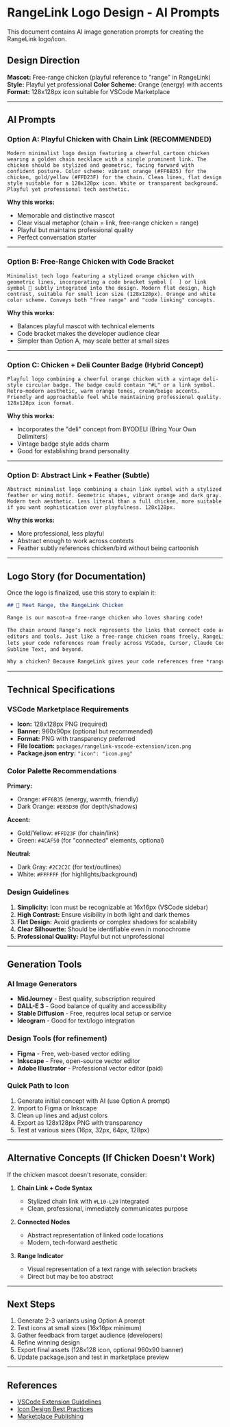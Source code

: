 # RangeLink Logo Design - AI Prompts

This document contains AI image generation prompts for creating the RangeLink logo/icon.

## Design Direction

**Mascot:** Free-range chicken (playful reference to "range" in RangeLink)
**Style:** Playful yet professional
**Color Scheme:** Orange (energy) with accents
**Format:** 128x128px icon suitable for VSCode Marketplace

---

## AI Prompts

### Option A: Playful Chicken with Chain Link (RECOMMENDED)

```
Modern minimalist logo design featuring a cheerful cartoon chicken wearing a golden chain necklace with a single prominent link. The chicken should be stylized and geometric, facing forward with confident posture. Color scheme: vibrant orange (#FF6B35) for the chicken, gold/yellow (#FFD23F) for the chain. Clean lines, flat design style suitable for a 128x128px icon. White or transparent background. Playful yet professional tech aesthetic.
```

**Why this works:**
- Memorable and distinctive mascot
- Clear visual metaphor (chain = link, free-range chicken = range)
- Playful but maintains professional quality
- Perfect conversation starter

---

### Option B: Free-Range Chicken with Code Bracket

```
Minimalist tech logo featuring a stylized orange chicken with geometric lines, incorporating a code bracket symbol [  ] or link symbol 🔗 subtly integrated into the design. Modern flat design, high contrast, suitable for small icon size (128x128px). Orange and white color scheme. Conveys both "free range" and "code linking" concepts.
```

**Why this works:**
- Balances playful mascot with technical elements
- Code bracket makes the developer audience clear
- Simpler than Option A, may scale better at small sizes

---

### Option C: Chicken + Deli Counter Badge (Hybrid Concept)

```
Playful logo combining a cheerful orange chicken with a vintage deli-style circular badge. The badge could contain "#L" or a link symbol. Retro-modern aesthetic, warm orange tones, cream/beige accents. Friendly and approachable feel while maintaining professional quality. 128x128px icon format.
```

**Why this works:**
- Incorporates the "deli" concept from BYODELI (Bring Your Own Delimiters)
- Vintage badge style adds charm
- Good for establishing brand personality

---

### Option D: Abstract Link + Feather (Subtle)

```
Abstract minimalist logo combining a chain link symbol with a stylized feather or wing motif. Geometric shapes, vibrant orange and dark gray. Modern tech aesthetic. Less literal than a full chicken, more suitable if you want sophistication over playfulness. 128x128px.
```

**Why this works:**
- More professional, less playful
- Abstract enough to work across contexts
- Feather subtly references chicken/bird without being cartoonish

---

## Logo Story (for Documentation)

Once the logo is finalized, use this story to explain it:

```markdown
## 🐔 Meet Range, the RangeLink Chicken

Range is our mascot—a free-range chicken who loves sharing code!

The chain around Range's neck represents the links that connect code across
editors and tools. Just like a free-range chicken roams freely, RangeLink
lets your code references roam freely across VSCode, Cursor, Claude Code,
Sublime Text, and beyond.

Why a chicken? Because RangeLink gives your code references free *range* 🐔✨
```

---

## Technical Specifications

### VSCode Marketplace Requirements

- **Icon:** 128x128px PNG (required)
- **Banner:** 960x90px (optional but recommended)
- **Format:** PNG with transparency preferred
- **File location:** `packages/rangelink-vscode-extension/icon.png`
- **Package.json entry:** `"icon": "icon.png"`

### Color Palette Recommendations

**Primary:**
- Orange: `#FF6B35` (energy, warmth, friendly)
- Dark Orange: `#E85D30` (for depth/shadows)

**Accent:**
- Gold/Yellow: `#FFD23F` (for chain/link)
- Green: `#4CAF50` (for "connected" elements, optional)

**Neutral:**
- Dark Gray: `#2C2C2C` (for text/outlines)
- White: `#FFFFFF` (for highlights/background)

### Design Guidelines

1. **Simplicity:** Icon must be recognizable at 16x16px (VSCode sidebar)
2. **High Contrast:** Ensure visibility in both light and dark themes
3. **Flat Design:** Avoid gradients or complex shadows for scalability
4. **Clear Silhouette:** Should be identifiable even in monochrome
5. **Professional Quality:** Playful but not unprofessional

---

## Generation Tools

### AI Image Generators
- **MidJourney** - Best quality, subscription required
- **DALL-E 3** - Good balance of quality and accessibility
- **Stable Diffusion** - Free, requires local setup or service
- **Ideogram** - Good for text/logo integration

### Design Tools (for refinement)
- **Figma** - Free, web-based vector editing
- **Inkscape** - Free, open-source vector editor
- **Adobe Illustrator** - Professional vector editor (paid)

### Quick Path to Icon
1. Generate initial concept with AI (use Option A prompt)
2. Import to Figma or Inkscape
3. Clean up lines and adjust colors
4. Export as 128x128px PNG with transparency
5. Test at various sizes (16px, 32px, 64px, 128px)

---

## Alternative Concepts (If Chicken Doesn't Work)

If the chicken mascot doesn't resonate, consider:

1. **Chain Link + Code Syntax**
   - Stylized chain link with `#L10-L20` integrated
   - Clean, professional, immediately communicates purpose

2. **Connected Nodes**
   - Abstract representation of linked code locations
   - Modern, tech-forward aesthetic

3. **Range Indicator**
   - Visual representation of a text range with selection brackets
   - Direct but may be too abstract

---

## Next Steps

1. Generate 2-3 variants using Option A prompt
2. Test icons at small sizes (16x16px minimum)
3. Gather feedback from target audience (developers)
4. Refine winning design
5. Export final assets (128x128 icon, optional 960x90 banner)
6. Update package.json and test in marketplace preview

---

## References

- [VSCode Extension Guidelines](https://code.visualstudio.com/api/references/extension-guidelines)
- [Icon Design Best Practices](https://code.visualstudio.com/api/references/extension-manifest#icon)
- [Marketplace Publishing](https://code.visualstudio.com/api/working-with-extensions/publishing-extension)
